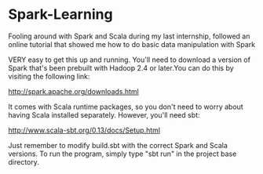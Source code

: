 # Spark-Learning
Fooling around with Spark and Scala during my last internship, followed an online tutorial that showed me how to do basic data manipulation with Spark

VERY easy to get this up and running. 
You'll need to download a version of Spark that's been prebuilt with Hadoop 2.4 or later.You can do this by visiting the following link:

http://spark.apache.org/downloads.html

It comes with Scala runtime packages, so you don't need to worry about having Scala installed separately. However, you'll need sbt:

http://www.scala-sbt.org/0.13/docs/Setup.html

Just remember to modify build.sbt with the correct Spark and Scala versions. To run the program, simply type "sbt run" in the project base directory.




